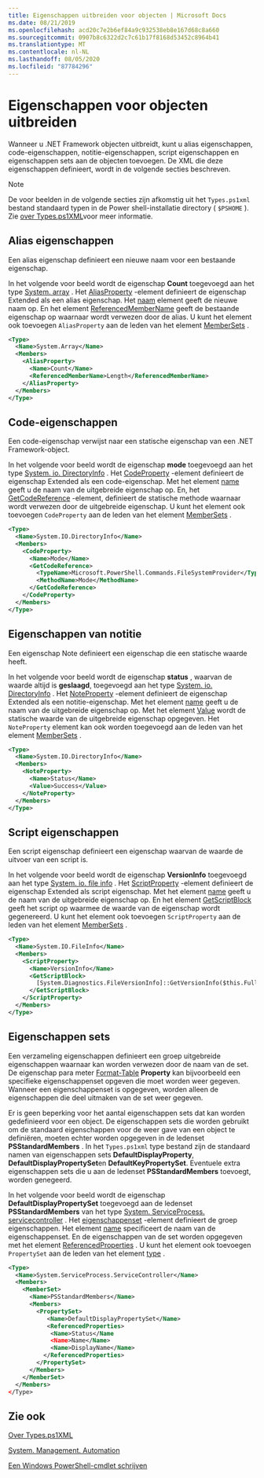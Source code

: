 ```yaml
---
title: Eigenschappen uitbreiden voor objecten | Microsoft Docs
ms.date: 08/21/2019
ms.openlocfilehash: acd20c7e2b6ef84a9c932538eb8e167d68c8a660
ms.sourcegitcommit: 0907b8c6322d2c7c61b17f8168d53452c8964b41
ms.translationtype: MT
ms.contentlocale: nl-NL
ms.lasthandoff: 08/05/2020
ms.locfileid: "87784296"
---
```

# <a name="extending-properties-for-objects"></a>Eigenschappen voor objecten uitbreiden

Wanneer u .NET Framework objecten uitbreidt, kunt u alias eigenschappen, code-eigenschappen, notitie-eigenschappen, script eigenschappen en eigenschappen sets aan de objecten toevoegen. De XML die deze eigenschappen definieert, wordt in de volgende secties beschreven.

> [!NOTE]
> De voor beelden in de volgende secties zijn afkomstig uit het `Types.ps1xml` bestand standaard typen in de Power shell-installatie directory ( `$PSHOME` ). Zie [over Types.ps1XML](/powershell/module/microsoft.powershell.core/about/about_types.ps1xml)voor meer informatie.

## <a name="alias-properties"></a>Alias eigenschappen

Een alias eigenschap definieert een nieuwe naam voor een bestaande eigenschap.

In het volgende voor beeld wordt de eigenschap **Count** toegevoegd aan het type [System. array](/dotnet/api/System.Array) . Het [AliasProperty](/dotnet/api/system.management.automation.psaliasproperty) -element definieert de eigenschap Extended als een alias eigenschap. Het [naam](/dotnet/api/system.management.automation.psmemberinfo.name) element geeft de nieuwe naam op. En het element [ReferencedMemberName](/dotnet/api/system.management.automation.psaliasproperty.referencedmembername) geeft de bestaande eigenschap op waarnaar wordt verwezen door de alias. U kunt het element ook toevoegen `AliasProperty` aan de leden van het element [MemberSets](/dotnet/api/system.management.automation.psmemberset) .

```xml
<Type>
  <Name>System.Array</Name>
  <Members>
    <AliasProperty>
      <Name>Count</Name>
      <ReferencedMemberName>Length</ReferencedMemberName>
    </AliasProperty>
  </Members>
</Type>
```

## <a name="code-properties"></a>Code-eigenschappen

Een code-eigenschap verwijst naar een statische eigenschap van een .NET Framework-object.

In het volgende voor beeld wordt de eigenschap **mode** toegevoegd aan het type [System. io. DirectoryInfo](/dotnet/api/System.IO.DirectoryInfo) . Het [CodeProperty](/dotnet/api/system.management.automation.pscodeproperty) -element definieert de eigenschap Extended als een code-eigenschap. Met het element [name](/dotnet/api/system.management.automation.psmemberinfo.name) geeft u de naam van de uitgebreide eigenschap op. En, het [GetCodeReference](/dotnet/api/system.management.automation.pscodeproperty.gettercodereference) -element, definieert de statische methode waarnaar wordt verwezen door de uitgebreide eigenschap. U kunt het element ook toevoegen `CodeProperty` aan de leden van het element [MemberSets](/dotnet/api/system.management.automation.psmemberset) .

```xml
<Type>
  <Name>System.IO.DirectoryInfo</Name>
  <Members>
    <CodeProperty>
      <Name>Mode</Name>
      <GetCodeReference>
        <TypeName>Microsoft.PowerShell.Commands.FileSystemProvider</TypeName>
        <MethodName>Mode</MethodName>
      </GetCodeReference>
    </CodeProperty>
  </Members>
</Type>
```

## <a name="note-properties"></a>Eigenschappen van notitie

Een eigenschap Note definieert een eigenschap die een statische waarde heeft.

In het volgende voor beeld wordt de eigenschap **status** , waarvan de waarde altijd is **geslaagd**, toegevoegd aan het type [System. io. DirectoryInfo](/dotnet/api/System.IO.DirectoryInfo) . Het [NoteProperty](/dotnet/api/system.management.automation.psnoteproperty) -element definieert de eigenschap Extended als een notitie-eigenschap. Met het element [name](/dotnet/api/system.management.automation.psmemberinfo.name) geeft u de naam van de uitgebreide eigenschap op. Met het element [Value](/dotnet/api/system.management.automation.psnoteproperty.value) wordt de statische waarde van de uitgebreide eigenschap opgegeven. Het `NoteProperty` element kan ook worden toegevoegd aan de leden van het element [MemberSets](/dotnet/api/system.management.automation.psmemberset) .

```xml
<Type>
  <Name>System.IO.DirectoryInfo</Name>
  <Members>
    <NoteProperty>
      <Name>Status</Name>
      <Value>Success</Value>
    </NoteProperty>
  </Members>
</Type>
```

## <a name="script-properties"></a>Script eigenschappen

Een script eigenschap definieert een eigenschap waarvan de waarde de uitvoer van een script is.

In het volgende voor beeld wordt de eigenschap **VersionInfo** toegevoegd aan het type [System. io. file info](/dotnet/api/System.IO.FileInfo) . Het [ScriptProperty](/dotnet/api/system.management.automation.psscriptproperty) -element definieert de eigenschap Extended als script eigenschap. Met het element [name](/dotnet/api/system.management.automation.psmemberinfo.name) geeft u de naam van de uitgebreide eigenschap op. En het element [GetScriptBlock](/dotnet/api/system.management.automation.psscriptproperty.getterscript) geeft het script op waarmee de waarde van de eigenschap wordt gegenereerd. U kunt het element ook toevoegen `ScriptProperty` aan de leden van het element [MemberSets](/dotnet/api/system.management.automation.psmemberset) .

```xml
<Type>
  <Name>System.IO.FileInfo</Name>
  <Members>
    <ScriptProperty>
      <Name>VersionInfo</Name>
      <GetScriptBlock>
        [System.Diagnostics.FileVersionInfo]::GetVersionInfo($this.FullName)
      </GetScriptBlock>
    </ScriptProperty>
  </Members>
</Type>
```

## <a name="property-sets"></a>Eigenschappen sets

Een verzameling eigenschappen definieert een groep uitgebreide eigenschappen waarnaar kan worden verwezen door de naam van de set.
De eigenschap para meter [Format-Table](/powershell/module/Microsoft.PowerShell.Utility/Format-Table) 
 **Property** kan bijvoorbeeld een specifieke eigenschappenset opgeven die moet worden weer gegeven. Wanneer een eigenschappenset is opgegeven, worden alleen de eigenschappen die deel uitmaken van de set weer gegeven.

Er is geen beperking voor het aantal eigenschappen sets dat kan worden gedefinieerd voor een object. De eigenschappen sets die worden gebruikt om de standaard eigenschappen voor de weer gave van een object te definiëren, moeten echter worden opgegeven in de ledenset **PSStandardMembers** . In het `Types.ps1xml` type bestand zijn de standaard namen van eigenschappen sets **DefaultDisplayProperty**, **DefaultDisplayPropertySet**en **DefaultKeyPropertySet**. Eventuele extra eigenschappen sets die u aan de ledenset **PSStandardMembers** toevoegt, worden genegeerd.

In het volgende voor beeld wordt de eigenschap **DefaultDisplayPropertySet** toegevoegd aan de ledenset **PSStandardMembers** van het type [System. ServiceProcess. servicecontroller](/dotnet/api/System.ServiceProcess.ServiceController) . Het [eigenschappenset](/dotnet/api/system.management.automation.pspropertyset) -element definieert de groep eigenschappen. Het element [name](/dotnet/api/system.management.automation.psmemberinfo.name) specificeert de naam van de eigenschappenset. En de eigenschappen van de set worden opgegeven met het element [ReferencedProperties](/dotnet/api/system.management.automation.pspropertyset.referencedpropertynames) . U kunt het element ook toevoegen `PropertySet` aan de leden van het element [type](/dotnet/api/system.management.automation.pstypename) .

```xml
<Type>
  <Name>System.ServiceProcess.ServiceController</Name>
  <Members>
    <MemberSet>
      <Name>PSStandardMembers</Name>
      <Members>
        <PropertySet>
           <Name>DefaultDisplayPropertySet</Name>
           <ReferencedProperties>
            <Name>Status</Name
            <Name>Name</Name>
            <Name>DisplayName</Name>
          </ReferencedProperties>
        </PropertySet>
      </Members>
    </MemberSet>
  </Members>
</Type>
```

## <a name="see-also"></a>Zie ook

[Over Types.ps1XML](/powershell/module/microsoft.powershell.core/about/about_types.ps1xml)

[System. Management. Automation](/dotnet/api/System.Management.Automation)

[Een Windows PowerShell-cmdlet schrijven](./writing-a-windows-powershell-cmdlet.md)
